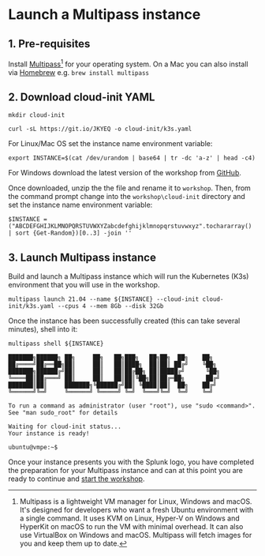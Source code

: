 # Launch a Multipass instance

## 1. Pre-requisites

Install [Multipass](https://multipass.run/)[^1] for your operating system. On a Mac you can also install via [Homebrew](https://brew.sh/) e.g. `brew install multipass`

## 2. Download cloud-init YAML

```
mkdir cloud-init
```

```
curl -sL https://git.io/JKYEQ -o cloud-init/k3s.yaml
```

For Linux/Mac OS set the instance name environment variable:

```
export INSTANCE=$(cat /dev/urandom | base64 | tr -dc 'a-z' | head -c4)
```

For Windows download the latest version of the workshop from [GitHub](https://github.com/signalfx/observability-workshop/archive/refs/heads/master.zip).

Once downloaded, unzip the the file and rename it to `workshop`. Then, from the command prompt change into the `workshop\cloud-init` directory and set the instance name environment variable:

```
$INSTANCE = ("ABCDEFGHIJKLMNOPQRSTUVWXYZabcdefghijklmnopqrstuvwxyz".tochararray() | sort {Get-Random})[0..3] -join ''
```

## 3. Launch Multipass instance

Build and launch a Multipass instance which will run the Kubernetes (K3s) environment that you will use in the workshop.

```text
multipass launch 21.04 --name ${INSTANCE} --cloud-init cloud-init/k3s.yaml --cpus 4 --mem 8Gb --disk 32Gb
```

Once the instance has been successfully created (this can take several minutes), shell into it:

```
multipass shell ${INSTANCE}
```

```
███████╗██████╗ ██╗     ██╗   ██╗███╗   ██╗██╗  ██╗    ██╗
██╔════╝██╔══██╗██║     ██║   ██║████╗  ██║██║ ██╔╝    ╚██╗
███████╗██████╔╝██║     ██║   ██║██╔██╗ ██║█████╔╝      ╚██╗
╚════██║██╔═══╝ ██║     ██║   ██║██║╚██╗██║██╔═██╗      ██╔╝
███████║██║     ███████╗╚██████╔╝██║ ╚████║██║  ██╗    ██╔╝
╚══════╝╚═╝     ╚══════╝ ╚═════╝ ╚═╝  ╚═══╝╚═╝  ╚═╝    ╚═╝

To run a command as administrator (user "root"), use "sudo <command>".
See "man sudo_root" for details

Waiting for cloud-init status...
Your instance is ready!

ubuntu@vmpe:~$
```

Once your instance presents you with the Splunk logo, you have completed the preparation for your Multipass instance and can at this point you are ready to continue and [start the workshop](https://signalfx.github.io/observability-workshop/latest/).

[^1]: Multipass is a lightweight VM manager for Linux, Windows and macOS. It's designed for developers who want a fresh Ubuntu environment with a single command. It uses KVM on Linux, Hyper-V on Windows and HyperKit on macOS to run the VM with minimal overhead. It can also use VirtualBox on Windows and macOS. Multipass will fetch images for you and keep them up to date.

